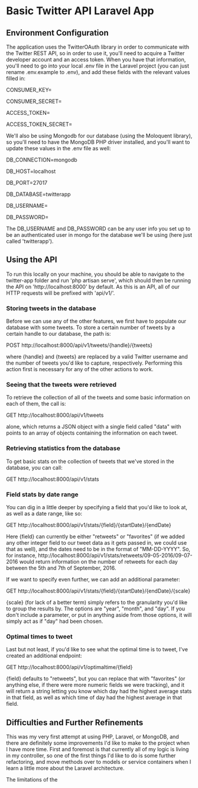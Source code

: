 # Basic Twitter API Laravel App

## Environment Configuration

The application uses the TwitterOAuth library in order to communicate with the Twitter REST API, so in order to use it, you'll need to acquire a Twitter developer account and an access token. When you have that information, you'll need to go into your local .env file in the Laravel project (you can just rename .env.example to .env), and add these fields with the relevant values filled in:

CONSUMER_KEY=

CONSUMER_SECRET=

ACCESS_TOKEN=

ACCESS_TOKEN_SECRET=

We'll also be using Mongodb for our database (using the Moloquent library), so you'll need to have the MongoDB PHP driver installed, and you'll want to update these values in the .env file as well:

DB_CONNECTION=mongodb

DB_HOST=localhost

DB_PORT=27017

DB_DATABASE=twitterapp

DB_USERNAME=

DB_PASSWORD=

The DB_USERNAME and DB_PASSWORD can be any user info you set up to be an authenticated user in mongo for the database we'll be using (here just called 'twitterapp').

## Using the API

To run this locally on your machine, you should be able to navigate to the twitter-app folder and run 'php artisan serve', which should then be running the API on 'http://localhost:8000' by default. As this is an API, all of our HTTP requests will be prefixed with 'api/v1/'.

### Storing tweets in the database

Before we can use any of the other features, we first have to populate our database with some tweets. To store a certain number of tweets by a certain handle to our database, the path is:

POST http://localhost:8000/api/v1/tweets/{handle}/{tweets}

where {handle} and {tweets} are replaced by a valid Twitter username and the number of tweets you'd like to capture, respectively. Performing this action first is necessary for any of the other actions to work.

### Seeing that the tweets were retrieved

To retrieve the collection of all of the tweets and some basic information on each of them, the call is:

GET http://localhost:8000/api/v1/tweets

alone, which returns a JSON object with a single field called "data" with points to an array of objects containing the information on each tweet.

### Retrieving statistics from the database

To get basic stats on the collection of tweets that we've stored in the database, you can call:

GET http://localhost:8000/api/v1/stats

### Field stats by date range

You can dig in a little deeper by specifying a field that you'd like to look at, as well as a date range, like so:

GET http://localhost:8000/api/v1/stats/{field}/{startDate}/{endDate}

Here {field} can currently be either "retweets" or "favorites" (if we added any other integer field to our tweet data as it gets passed in, we could use that as well), and the dates need to be in the format of "MM-DD-YYYY". So, for instance, http://localhost:8000/api/v1/stats/retweets/09-05-2016/09-07-2016 would return information on the number of retweets for each day between the 5th and 7th of September, 2016.

If we want to specify even further, we can add an additional parameter:

GET http://localhost:8000/api/v1/stats/{field}/{startDate}/{endDate}/{scale}

{scale} (for lack of a better term) simply refers to the granularity you'd like to group the results by. The options are "year", "month", and "day". If you don't include a parameter, or put in anything aside from those options, it will simply act as if "day" had been chosen.

### Optimal times to tweet

Last but not least, if you'd like to see what the optimal time is to tweet, I've created an additional endpoint:

GET http://localhost:8000/api/v1/optimaltime/{field}

{field} defaults to "retweets", but you can replace that with "favorites" (or anything else, if there were more numeric fields we were tracking), and it will return a string letting you know which day had the highest average stats in that field, as well as which time of day had the highest average in that field.

## Difficulties and Further Refinements

This was my very first attempt at using PHP, Laravel, or MongoDB, and there are definitely some improvements I'd like to make to the project when I have more time. First and foremost is that currently all of my logic is living in my controller, so one of the first things I'd like to do is some further refactoring, and move methods over to models or service containers when I learn a little more about the Laravel architecture.

The limitations of the
